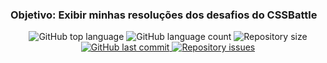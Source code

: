 ### Objetivo: Exibir minhas resoluções dos desafios do CSSBattle
<p align="center">
  <img alt="GitHub top language" src="https://img.shields.io/github/languages/top/willyanferreira/CSS_Battles" />
  
  <img alt="GitHub language count" src="https://img.shields.io/github/languages/count/willyanferreira/CSS_Battles" />
  
  <img alt="Repository size" src="https://img.shields.io/github/repo-size/willyanferreira/CSS_Battles" />

  <a href="https://github.com/leovargasdev/sonoplastia-vai-dar-namoro/commits/master">
    <img alt="GitHub last commit" src="https://img.shields.io/github/last-commit/willyanferreira/CSS_Battles" />
  </a>
  
  <a href="https://github.com/leovargasdev/sonoplastia-vai-dar-namoro/issues">
    <img alt="Repository issues" src="https://img.shields.io/github/issues/willyanferreira/CSS_Battles" />
  </a>
</p>